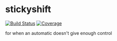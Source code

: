 # stickyshift

[![Build Status](https://travis-ci.com/echohead/stickyshift.svg?branch=master)](https://travis-ci.com/echohead/stickyshift)
[![Coverage](https://img.shields.io/codecov/c/github/echohead/stickyshift.svg)](https://img.shields.io/codecov/c/github/echohead/stickyshift.svg)

for when an automatic doesn't give enough control
